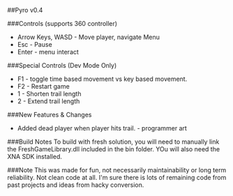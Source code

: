 ##Pyro v0.4

###Controls (supports 360 controller)
- Arrow Keys, WASD - Move player, navigate Menu
- Esc - Pause
- Enter - menu interact

###Special Controls (Dev Mode Only)
- F1 - toggle time based movement vs key based movement.
- F2 - Restart game
- 1 - Shorten trail length
- 2 - Extend trail length


###New Features & Changes
- Added dead player when player hits trail. - programmer art

###Build Notes
To build with fresh solution, you will need to manually link the FreshGameLibrary.dll included in the bin folder. YOu will also need the XNA SDK installed.

###Note
This was made for fun, not necessarily maintainability or long term reliability. Not clean code at all. I'm sure there is lots of remaining code from past projects and ideas from hacky conversion.

